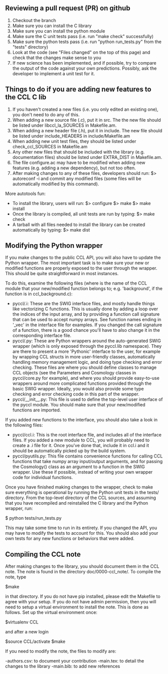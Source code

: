 Reviewing a pull request (PR) on github
---------------------------------------
1. Checkout the branch
2. Make sure you can install the C library
3. Make sure you can install the python module
4. Make sure the C unit tests pass (i.e. run "make check" successfully)
5. Make sure the python tests pass (i.e. run "python run_tests.py" from the "tests" directory)
6. Look at the code (see "Files changed" on the top of this page) and check that the changes make sense to you
7. If new science has been implemented, and if possible, try to compare the output of the code against your own predictions. Possibly, ask the developer to implement a unit test for it.


Things to do if you are adding new features to the CCL C lib
------------------------------------------------------------
 1. If you haven't created a new files (i.e. you only edited
    an existing one), you don't need to do any of this.
 2. When adding a new source file (.c), put it in src. The
    the new file should be listed under libccl_la_SOURCES in
    Makefile.am.
 3. When adding a new header file (.h), put it in include.
    The new file should be listed under include_HEADERS in
    include/Makefile.am
 4. When adding new unit test files, they should be listed
    under check_ccl_SOURCES in Makefile.am
 5. Any other new files that should be included with the
    library (e.g. documentation files) should be listed
    under EXTRA_DIST in Makefile.am.
 6. The file configure.ac may have to be modified when 
    adding new features (e.g. adding a new dependency), but
    not too often.
 7. After making changes to any of these files, developers
    should run:
      $> autoreconf -i
    and commit any modified files (some files will be
    automatically modified by this command).

More autotools fun:
 - To install the library, users will run:
     $> configure <options>
     $> make
     $> make install
 - Once the library is compiled, all unit tests are run by
   typing:
     $> make check
 - A tarball with all files needed to install the library
   can be created automatically by typing:
     $> make dist


Modifying the Python wrapper
---------------------------------------------------------
If you make changes to the public CCL API, you will also have to update the 
Python wrapper. The most important task is to make sure your new or modified 
functions are properly exposed to the user through the wrapper. This should be 
quite straightforward in most instances.

To do this, examine the following files (where <modulename> is the name of the 
CCL module that your new/modified function belongs to; e.g. 'background', if the 
function is in ccl\_background.c):

 - pyccl/<modulename>.i: These are the SWIG interface files, and mostly handle 
   things like vectorizing C functions. This is usually done by adding a loop 
   over the indices of the input array, and by providing a function call 
   signature that can be used to accept numpy arrays. See function names ending 
   in '\_vec' in the interface file for examples. If you changed the call 
   signature of a function, there is a good chance you'll have to also change 
   it in the corresponding interface file.
 - pyccl/<modulename>.py: These are Python wrappers around the auto-generated 
   SWIG wrapper (which is only exposed through the pyccl.lib namespace). They 
   are there to present a more 'Pythonic' interface to the user, for example by 
   wrapping CCL structs in more user-friendly classes, automatically handling 
   memory management logic, and doing type checking and error checking.
   These files are where you should define classes to manage CCL objects (see 
   the Parameters and Cosmology classes in pyccl/core.py for example), and 
   where you should provide easy-to-use wrappers around more complicated 
   functions provided through the basic SWIG wrapper. Ideally, you would also 
   provide some type checking and error checking code in this part of the 
   wrapper.
 - pyccl/\_\_init\_\_.py: This file is used to define the top-level user interface 
   of the pyccl module. You should make sure that your new/modified functions 
   are imported.

If you added new functions to the interface, you should also take a look in 
the following files:

 - pyccl/ccl.i: This is the root interface file, and includes all of the 
   interface files. If you added a new module to CCL, you will probably need to 
   create a <modulename>.i file for it. Once you've done that, include it in 
   ccl.i and it should be automatically picked up by the build system.
 - pyccl/pyutils.py: This file contains convenience functions for calling CCL 
   functions that take numpy array input/output arguments, and for passing the 
   Cosmology() class as an argument to a function in the SWIG wrapper. Use 
   these if possible, instead of writing your own wrapper code for individual 
   functions.

Once you have finished making changes to the wrapper, check to make sure 
everything is operational by running the Python unit tests in the tests/ 
directory. From the top-level directory of the CCL sources, and assuming that 
you have recompiled and reinstalled the C library and the Python wrapper, run:

  $ python tests/run\_tests.py

This may take some time to run in its entirety. If you changed the API, you may 
have to modify the tests to account for this. You should also add your own 
tests for any new functions or behaviors that were added.

Compiling the CCL note
--------------------------------------------
After making changes to the library, you should document them in the
CCL note. The note is found in the directory doc/0000-ccl_note/.
To compile the note, type 

  $make

in that directory. If you do not have pip installed, please edit the
Makefile to agree with your setup. If you do not have admin permission,
then you will need to setup a virtual environment to install the note.
This is done as follows. Set up the virtual environment once:
  
  $virtualenv CCL

and after a new login

  $source CCL/activate
  $make

If you need to modify the note, the files to modify are:
  
  -authors.csv: to document your contribution
  -main.tex: to detail the changes to the library
  -main.bib: to add new references

